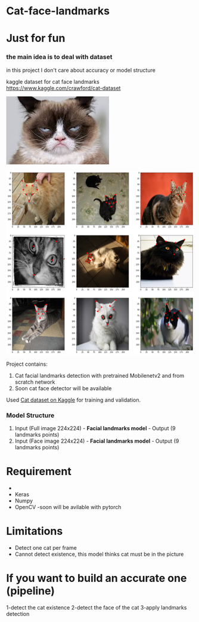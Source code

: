 # Cat-face-landmarks

# Just for fun

### the main idea is to deal with dataset 
in this project I don't care about accuracy or model structure


kaggle dataset for cat face landmarks  https://www.kaggle.com/crawford/cat-dataset


![cat.jpg](https://github.com/sayedmohamedscu/Cat-face-landmarks/blob/master/cat.jpg)  

![data.png](https://github.com/sayedmohamedscu/Cat-face-landmarks/blob/master/data.png)  

Project contains:  
1. Cat facial landmarks detection with pretrained Mobilenetv2 and from scratch network
2. Soon cat face detector will be available

  

  
Used [Cat dataset on Kaggle](https://www.kaggle.com/crawford/cat-dataset) for training and validation.  
  
  
### Model Structure
1. Input (Full image 224x224) - **Facial landmarks model** - Output (9 landmarks points)
2. Input (Face image 224x224) - **Facial landmarks model** - Output (9 landmarks points)


# Requirement
- 
- Keras
- Numpy
- OpenCV
-soon will be avilable with pytorch




# Limitations
- Detect one cat per frame
- Cannot detect existence, this model thinks cat must be in the picture

# If you want to build an accurate one (pipeline) 
1-detect the cat existence
2-detect the face of the cat
3-apply landmarks detection


